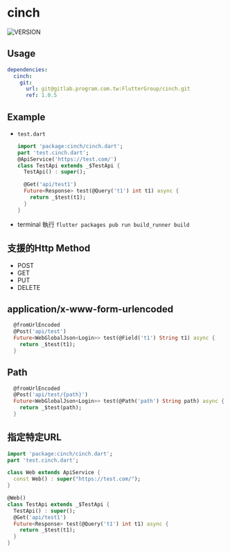 # cinch

![VERSION](https://img.shields.io/badge/Version-1.0.5-blue.svg)

## Usage

```yaml
dependencies:
  cinch:
    git:
      url: git@gitlab.program.com.tw:FlutterGroup/cinch.git
      ref: 1.0.5
```

## Example

- `test.dart`

    ```dart
    import 'package:cinch/cinch.dart';
    part 'test.cinch.dart';
    @ApiService('https://test.com/')
    class TestApi extends _$TestApi {
      TestApi() : super();

      @Get('api/test1')
      Future<Response> test(@Query('t1') int t1) async {
        return _$test(t1);
      }
    }
    ```

- terminal 執行 `flutter packages pub run build_runner build`

## 支援的Http Method

- POST
- GET
- PUT
- DELETE

## application/x-www-form-urlencoded

```dart
  @fromUrlEncoded
  @Post('api/test')
  Future<WebGlobalJson<Login>> test(@Field('t1') String t1) async {
    return _$test(t1);
  }
```

## Path

```dart
  @fromUrlEncoded
  @Post('api/test/{path}')
  Future<WebGlobalJson<Login>> test(@Path('path') String path) async {
    return _$test(path);
  }
```

## 指定特定URL

```dart
import 'package:cinch/cinch.dart';
part 'test.cinch.dart';

class Web extends ApiService {
  const Web() : super("https://test.com/");
}

@Web()
class TestApi extends _$TestApi {
  TestApi() : super();
  @Get('api/test1')
  Future<Response> test(@Query('t1') int t1) async {
    return _$test(t1);
  }
}
```
